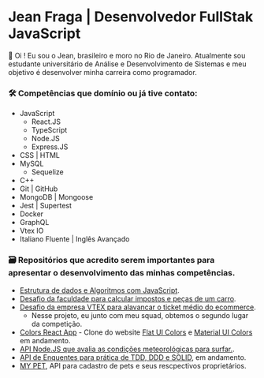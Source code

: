 #  Jean Fraga | Desenvolvedor FullStak JavaScript

👋 Oi ! Eu sou o Jean, brasileiro e moro no Rio de Janeiro. 
Atualmente sou estudante universitário de Análise e Desenvolvimento de Sistemas e
meu objetivo é desenvolver minha carreira como programador.

### 🛠️ Competências que domínio ou já tive contato: 
- JavaScript
  - React.JS 
  - TypeScript 
  - Node.JS 
  - Express.JS 
- CSS | HTML
- MySQL 
  - Sequelize
- C++
- Git | GitHub 
- MongoDB | Mongoose 
- Jest | Supertest 
- Docker 
- GraphQL 
- Vtex IO 
- Italiano Fluente | Inglês Avançado


### 🗃️ Repositórios que acredito serem importantes para apresentar o desenvolvimento das minhas competências. 

- [Estrutura de dados e Algoritmos com JavaScript](https://github.com/JeanFragaJS/algoritmos-e-estrutura-de-dados-javascript).
- [Desafio da faculdade para calcular impostos e peças de um carro](https://github.com/JeanFragaJS/Project-University-C-).
- [Desafio da empresa VTEX para alavancar o ticket médio do ecommerce](https://github.com/HamiltonLopes/combinationsAPI). 
  - Nesse projeto, eu junto com meu squad, obtemos o segundo lugar da competição.
- [Colors React App](https://github.com/JeanFragaJS/colors-react-app) - Clone do website [Flat UI Colors](https://flatuicolors.com/) e [Material UI Colors](http://materialuicolors.co/?utm_source=launchers) em andamento.  
- [API Node.JS que avalia as condições meteorológicas para surfar.](https://github.com/JeanFragaJS/nodejs-typescript-api). 
- [API de Enquentes para prática de TDD, DDD e SOLID](https://github.com/JeanFragaJS/clean-node-api), em andamento.
- [MY PET](https://github.com/JeanFragaJS/my-pet-api), API para cadastro de pets e seus rescpectivos proprietários. 





<!---
JeanFragaJS/JeanFragaJS is a ✨ special ✨ repository because its `README.md` (this file) appears on your GitHub profile.
You can click the Preview link to take a look at your changes.
--->
